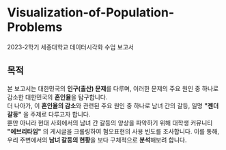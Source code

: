 # Visualization-of-Population-Problems
2023-2학기 세종대학교 데이터시각화 수업 보고서

## 목적
본 보고서는 대한민국의 **인구(출산) 문제**를 다루며, 이러한 문제의 주요 원인 중 하나로 감소한 대한민국의 **혼인율**을 탐구합니다.
<br>
더 나아가, 이 **혼인율의 감소**와 관련된 주요 원인 중 하나로 남녀 간의 갈등, 일명 **"젠더 갈등"** 을 주제로 다루고자 합니다. 
<br>
뿐만 아니라 현대 사회에서의 남녀 간 갈등의 양상을 파악하기 위해 대학생 커뮤니티 **"에브리타임"** 의 게시글을 크롤링하여 혐오표현의 사용 빈도를 조사합니다. 이를 통해, 우리 주변에서의 **남녀 갈등의 현황**을 보다 구체적으로 **분석**해보려 합니다.
